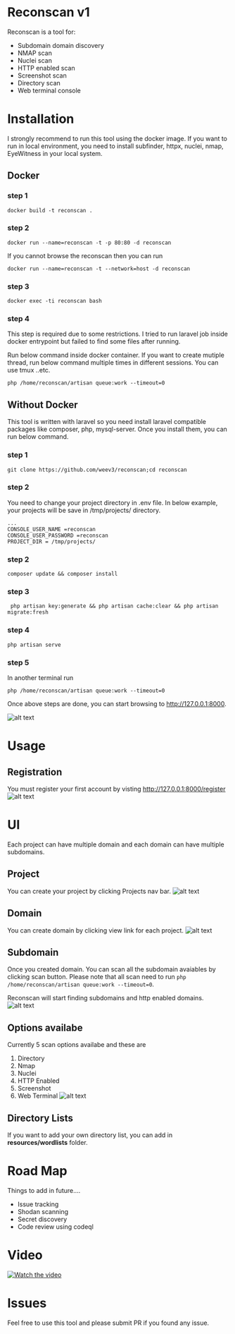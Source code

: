 # Reconscan v1

Reconscan is a tool for:
* Subdomain domain discovery
* NMAP scan
* Nuclei scan
* HTTP enabled scan 
* Screenshot scan
* Directory scan
* Web terminal console

# Installation
I strongly recommend to run this tool using the docker image. If you want to run in local environment, you need to install subfinder, httpx, nuclei, nmap, EyeWitness in your local system.

## Docker

### step 1

`docker build -t reconscan .`

### step 2

`docker run --name=reconscan -t -p 80:80 -d reconscan`

If you cannot browse the reconscan then you can run 

`docker run --name=reconscan -t --network=host -d reconscan`

### step 3

`docker exec -ti reconscan bash`

### step 4
This step is required due to some restrictions. I tried to run laravel job inside docker entrypoint but failed to find some files after running. 

Run below command inside docker container. If you want to create mutiple thread, run below command multiple times in different sessions. You can use tmux ..etc.

` php /home/reconscan/artisan queue:work --timeout=0 `

## Without Docker
This tool is written with laravel so you need install laravel compatible packages like composer, php, mysql-server. Once you install them, you can run below command. 

### step 1

`git clone https://github.com/weev3/reconscan;cd reconscan`

### step 2
You need to change your project directory in .env file. In below example, your projects will be save in /tmp/projects/ directory.
```
...
CONSOLE_USER_NAME =reconscan
CONSOLE_USER_PASSWORD =reconscan
PROJECT_DIR = /tmp/projects/
```


### step 2

` composer update && composer install `

### step 3

` php artisan key:generate && php artisan cache:clear && php artisan migrate:fresh`

### step 4

`php artisan serve`

### step 5
In another terminal run 

`php /home/reconscan/artisan queue:work --timeout=0 `

Once above steps are done, you can start browsing to http://127.0.0.1:8000. 

![alt text](extra_images/login.png)
# Usage

## Registration
You must register your first account by visting http://127.0.0.1:8000/register
![alt text](extra_images/register.png)

# UI
Each project can have multiple domain and each domain can have multiple subdomains. 

## Project
You can create your project by clicking Projects nav bar.
![alt text](extra_images/project.png)

## Domain 
You can create domain by clicking view link for each project.
![alt text](extra_images/domain.png)

## Subdomain
Once you created domain. You can scan all the subdomain avaiables by clicking scan button. Please note that all scan need to run  ` php /home/reconscan/artisan queue:work --timeout=0 `.

Reconscan will start finding subdomains and http enabled domains. 
![alt text](extra_images/subdomains.png)

## Options availabe 
Currently 5 scan options availabe and these are
1. Directory
2. Nmap
3. Nuclei
4. HTTP Enabled
5. Screenshot
6. Web Terminal
![alt text](extra_images/options.png)

## Directory Lists
If you want to add your own directory list, you can add in **resources/wordlists** folder. 


# Road Map
Things to add in future....
* Issue tracking
* Shodan scanning
* Secret discovery
* Code review using codeql

# Video
[![Watch the video](extra_images/login.png)](https://vimeo.com/707539436)

# Issues
Feel free to use this tool and please submit PR if you found any issue. 


